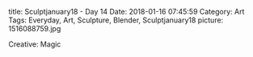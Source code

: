 title: Sculptjanuary18 - Day 14
Date: 2018-01-16 07:45:59
Category: Art
Tags: Everyday, Art, Sculpture, Blender, Sculptjanuary18
picture: 1516088759.jpg

Creative: Magic
